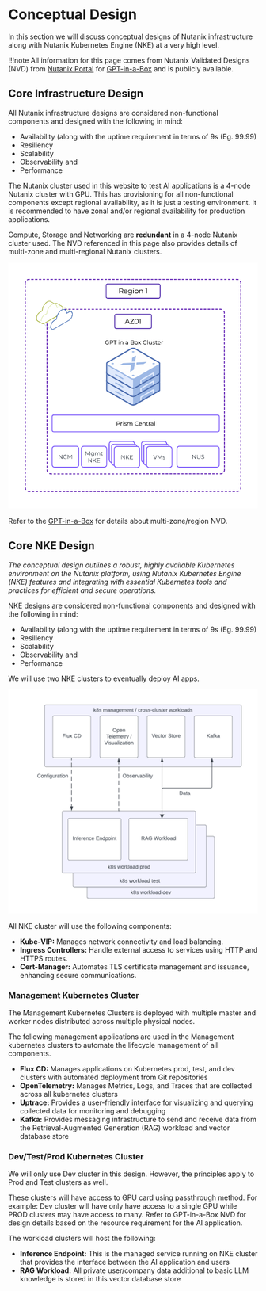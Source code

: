# Conceptual Design

In this section we will discuss conceptual designs of Nutanix infrastructure along with Nutanix Kubernetes Engine (NKE) at a very high level.

!!!note
       All information for this page comes from Nutanix Validated Designs (NVD) from [Nutanix Portal](https://portal.nutanix.com) for [GPT-in-a-Box](https://portal.nutanix.com/page/documents/solutions/details?targetId=NVD-2115-GPT-in-a-Box-6-7-Design:application-cluster-designs.html) and is publicly available. 

## Core Infrastructure Design

All Nutanix infrastructure designs are considered non-functional components and designed with the following in mind:

- Availability (along with the uptime requirement in terms of 9s (Eg. 99.99)
- Resiliency
- Scalability
- Observability and
- Performance

The Nutanix cluster used in this website to test AI applications is a 4-node Nutanix cluster with GPU. This has provisioning for all non-functional components except regional availability, as it is just a testing environment. It is recommended to have zonal and/or regional availability for production applications.

Compute, Storage and Networking are **redundant** in a 4-node Nutanix cluster used. The NVD referenced in this page also provides details of multi-zone and multi-regional Nutanix clusters. 

![](images/ntx-cluster-nvd.png)

Refer to the [GPT-in-a-Box](https://portal.nutanix.com/page/documents/solutions/details?targetId=NVD-2115-GPT-in-a-Box-6-7-Design:application-cluster-designs.html)  for details about multi-zone/region NVD.

## Core NKE Design

*The conceptual design outlines a robust, highly available Kubernetes environment on the Nutanix platform, using Nutanix Kubernetes Engine (NKE) features and integrating with essential Kubernetes tools and practices for efficient and secure operations.*

NKE designs are considered non-functional components and designed with the following in mind:

- Availability (along with the uptime requirement in terms of 9s (Eg. 99.99)
- Resiliency
- Scalability
- Observability and
- Performance

We will use two NKE clusters to eventually deploy AI apps.

![](images/ntx-nke-nvd.png)

All NKE cluster will use the following components:

- **Kube-VIP:** Manages network connectivity and load balancing.
- **Ingress Controllers:** Handle external access to services using HTTP and HTTPS routes.
- **Cert-Manager:** Automates TLS certificate management and issuance, enhancing secure communications.

### Management Kubernetes Cluster

The Management Kubernetes Clusters is deployed with multiple master and worker nodes distributed across multiple physical nodes.

The following management applications are used in the Management kubernetes clusters to automate the lifecycle management of all components.

- **Flux CD:** Manages applications on Kubernetes prod, test, and dev clusters with automated deployment from Git repositories
- **OpenTelemetry:** Manages Metrics, Logs, and Traces that are collected across all kubernetes clusters 
- **Uptrace:** Provides a user-friendly interface for visualizing and querying collected data for monitoring and debugging
- **Kafka:** Provides messaging infrastructure to send and receive data from the Retrieval-Augmented Generation (RAG) workload and vector database store
  
### Dev/Test/Prod Kubernetes Cluster 

We will only use Dev cluster in this design. However, the principles apply to Prod and Test clusters as well.

These clusters will have access to GPU card using passthrough method. For example: Dev cluster will have only have access to a single GPU while PROD clusters may have access to many. Refer to GPT-in-a-Box NVD for design details based on the resource requirement for the AI application. 

The workload clusters will host the following:

- **Inference Endpoint:** This is the managed service running on NKE cluster that provides the interface between the AI application and users
- **RAG Workload:** All private user/company data additional to basic LLM knowledge is stored in this vector database store

